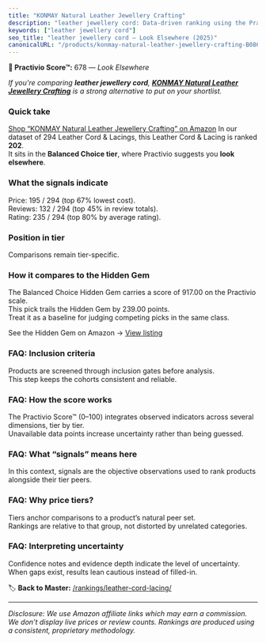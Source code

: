 ```yaml
---
title: "KONMAY Natural Leather Jewellery Crafting"
description: "leather jewellery cord: Data-driven ranking using the Practivio Score™. Positioned by quality, value, demand, findability, momentum."
keywords: ["leather jewellery cord"]
seo_title: "leather jewellery cord — Look Elsewhere (2025)"
canonicalURL: "/products/konmay-natural-leather-jewellery-crafting-B086RS8GVB/"
---
```


**🚫 Practivio Score™:** 678 — _Look Elsewhere_


*If you're comparing **leather jewellery cord**, **[KONMAY Natural Leather Jewellery Crafting](https://www.amazon.com/dp/B086RS8GVB?tag=practivio-20)** is a strong alternative to put on your shortlist.*
### Quick take
[Shop “KONMAY Natural Leather Jewellery Crafting” on Amazon](https://www.amazon.com/dp/B086RS8GVB?tag=practivio-20)
In our dataset of 294 Leather Cord & Lacings, this Leather Cord & Lacing is ranked **202**.  
It sits in the **Balanced Choice tier**, where Practivio suggests you **look elsewhere**.

### What the signals indicate
Price: 195 / 294 (top 67% lowest cost).  
Reviews: 132 / 294 (top 45% in review totals).  
Rating: 235 / 294 (top 80% by average rating).  

### Position in tier
Comparisons remain tier-specific.

### How it compares to the Hidden Gem
The Balanced Choice Hidden Gem carries a score of 917.00 on the Practivio scale.  
This pick trails the Hidden Gem by 239.00 points.  
Treat it as a baseline for judging competing picks in the same class.  

See the Hidden Gem on Amazon → [View listing](https://www.amazon.com/dp/B07KWRWNR9?tag=practivio-20)

### FAQ: Inclusion criteria
Products are screened through inclusion gates before analysis.  
This step keeps the cohorts consistent and reliable.

### FAQ: How the score works
The Practivio Score™ (0–100) integrates observed indicators across several dimensions, tier by tier.  
Unavailable data points increase uncertainty rather than being guessed.

### FAQ: What “signals” means here
In this context, signals are the objective observations used to rank products alongside their tier peers.

### FAQ: Why price tiers?
Tiers anchor comparisons to a product’s natural peer set.  
Rankings are relative to that group, not distorted by unrelated categories.

### FAQ: Interpreting uncertainty
Confidence notes and evidence depth indicate the level of uncertainty.  
When gaps exist, results lean cautious instead of filled-in.


🏷️ **Back to Master:** [/rankings/leather-cord-lacing/](/rankings/leather-cord-lacing/)

---
_Disclosure: We use Amazon affiliate links which may earn a commission. We don’t display live prices or review counts. Rankings are produced using a consistent, proprietary methodology._
